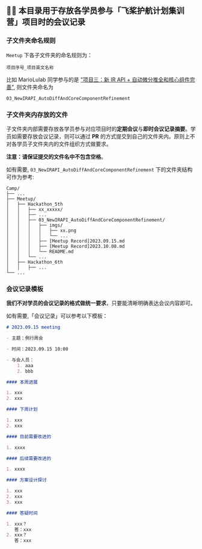 ## 👨‍💻 本目录用于存放各学员参与「飞桨护航计划集训营」项目时的会议记录

### 子文件夹命名规则
`Meetup` 下各子文件夹的命名规则为：
```
项目序号_项目英文名称
```

比如 MarioLulab 同学参与的是 ["项目三：新 IR API + 自动微分推全和核心组件完善"](https://github.com/PaddlePaddle/community/blob/master/hackathon/hackathon_5th/%E3%80%90PaddlePaddle%20Hackathon%205th%E3%80%91%E9%A3%9E%E6%A1%A8%E6%8A%A4%E8%88%AA%E8%AE%A1%E5%88%92%E9%9B%86%E8%AE%AD%E8%90%A5%E9%A1%B9%E7%9B%AE%E5%90%88%E9%9B%86.md#%E9%A1%B9%E7%9B%AE%E4%B8%89%E6%96%B0-ir-api--%E8%87%AA%E5%8A%A8%E5%BE%AE%E5%88%86%E6%8E%A8%E5%85%A8%E5%92%8C%E6%A0%B8%E5%BF%83%E7%BB%84%E4%BB%B6%E5%AE%8C%E5%96%84), 则文件夹命名为
```
03_NewIRAPI_AutoDiffAndCoreComponentRefinement
```

### 子文件夹内存放的文件
子文件夹内部需要存放各学员参与对应项目时的**定期会议**与**即时会议记录摘要**。学员如需要存放会议记录，则可以通过 **PR** 的方式提交到自己的文件夹内。原则上不对各学员子文件夹内的文件组织方式做要求。


**注意：请保证提交的文件名中不包含空格**。

如有需要, `03_NewIRAPI_AutoDiffAndCoreComponentRefinement` 下的文件夹结构可作为参考:
```
Camp/
├── ...
├── Meetup/
│   ├── Hackathon_5th
│   │   ├── xx_xxxxx/
│   │   ├── ...
│   │   ├── 03_NewIRAPI_AutoDiffAndCoreComponentRefinement/
│   │   │   ├── imgs/
│   │   │   │   ├── xx.png
│   │   │   │   └── ...
│   │   │   ├── [Meetup Record]2023.09.15.md
│   │   │   ├── [Meetup Record]2023.10.08.md
│   │   │   └── README.md
│   │   └── ...
│   ├── Hackathon_6th
│   │   ├── ...
└── ...
```

### 会议记录模板
**我们不对学员的会议记录的格式做统一要求**，只要能清晰明确表达会议内容即可。

如有需要,「会议记录」可以参考以下模板：
```markdown
# 2023.09.15 meeting

- 主题：例行周会

- 时间：2023.09.15 10:00

- 与会人员：
	1. aaa
	2. bbb

#### 本周进展

1. xxx
2. xxx

#### 下周计划

1. xxx
2. xxx

#### 目前需要改进的

1. xxxx

#### 后续需要改进的

1. xxxx

#### 方案设计探讨

1. xxx
2. xxx
3. xxx

#### 答疑时间

1. xxx？
   答：xxx
2. xxx？
   答：xxx

```


